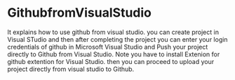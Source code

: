 # GithubfromVisualStudio
It explains how to use github from visual studio.
you can create project in Visual STudio and then after completing the project you can enter your login credentials of github in Microsoft Visual Studio 
and Push your project directly to Github from Visual Studio.
Note you have to install Extenion for github extention for Visual Studio. then you can proceed to upload your project directly from visual studio to Github.
